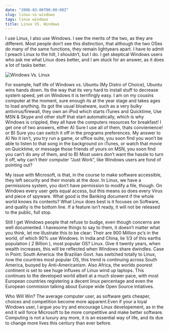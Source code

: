 ```yaml
---
date: "2006-03-06T00:00:00Z"
slug: linux-vs-windows
tags: linux windows
title: Linux VS. Windows
---
```


I use Linux, I also use Windows. I see the merits of the two, as they are
different. Most people don’t see this distinction, that although the two OSes
do many of the same functions, they remain lightyears apart. I have to admit I
preach Linux to the hilt, I shouldn’t, but I do. I get skeptical Windows users
who ask me what Linux does better, and I am stuck for an answer, as it does a
lot of tasks better.

![Windows Vs.
Linux](http://www.pages.drexel.edu/~ap29/partitions.jpg)

For example, half life of Windows vs. Ubuntu (My Distro of Choice), Ubuntu
wins hands down. Its the way that its very hard to install stuff to decrease
system speed, yet on Windows it is terrifingly easy. I am on my cousins
computer at the moment, sure enough its at the year stage and takes ages to
load anything. Its got the usual bloatware, such as a very bulky
antivirus/firewall, they own an iPod which starts iTunes and Quicktime, Use
MSN & Skype and other stuff that start automatically, which is why Windows is
crippled, they all have the computers resources for breakfast! I get one of
two answers, either A) Sure I use all of them, thats convienience! or B) Sure
you can switch it off in the programs preferences. My answer to A) No it
isn’t, you try run a game, or office suite, you soon find you won’t be able to
listen to that song in the background on iTunes, or watch that movie on
Quicktime, or message those friends of yours on MSN, you soon find you can’t
do any of them, and to B) Most users don’t want the hassle to turn it off, why
can’t their computer “Just Work”, like Windows users are fond of pointing out?

My issue with Microsoft, is that, in the course to make software accessible,
they left security and their morals at the door. In Linux, we have a
permissions system, you don’t have permission to modify a file, though. On
Windows every user gets equal access, but this means so does every Virus and
piece of spyware. What good is the Banking document if the whole world knows
its contents? What Linux does best is it focuses on Software, and quality is
the bottom line. If a feature isn’t ready, it will not be released to the
public, full stop.

Still I get Windows people that refuse to budge, even though concerns are well
documented. I havesome things to say to them, it doesn’t matter what you
think, let me illustrate this to be clear: Their are 900 Million pc’s in the
world, of which 90% use Windows. In India and China, lie 1/3 of this earths
population ( 2 Billion ), most popular OS? Linux. Give it twenty years, when
wealth increases, this will be reflected when Windows share dwindles. Case in
Point: South America: the Brazilian Govt. has switched totally to Linux, now
the countries most popular OS, this trend is continuing across South America,
buoyed by Anti-Americanism. Also Africa, the worlds poorest continent is set
to see huge influxes of Linux wind up laptops. This continues to the developed
world albeit at a much slower pace, with most European countries registering a
decent linux percentage and even the European commision talking about Europe
wide Open Source intiatives.

Who Will Win? The average computer user, as software gets cheaper, choices and
competition become more apparent.Even if your a loyal Windows user, I argue
you try and encourage Linux developement, as in the end it will force
Microsoft to be more competitive and make better software. Computing is not a
luxury any more, it is an essential way of life, and its due to change more
lives this century than ever before.
